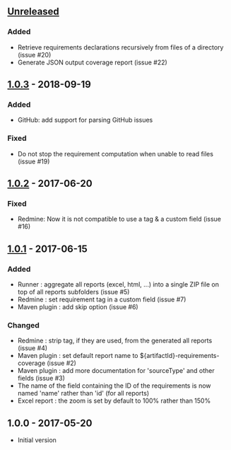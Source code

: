 
## [Unreleased]
### Added
 - Retrieve requirements declarations recursively from files of a directory (issue #20)
 - Generate JSON output coverage report (issue #22)

## [1.0.3] - 2018-09-19
### Added
 - GitHub: add support for parsing GitHub issues
 
### Fixed
 - Do not stop the requirement computation when unable to read files (issue #19) 
 

## [1.0.2] - 2017-06-20
### Fixed
 - Redmine: Now it is not compatible to use a tag & a custom field (issue #16)

## [1.0.1] - 2017-06-15
### Added
 - Runner : aggregate all reports (excel, html, ...) into a single ZIP file on top of all reports subfolders (issue #5)
 - Redmine : set requirement tag in a custom field (issue #7)
 - Maven plugin : add skip option (issue #6)
 
### Changed
 - Redmine : strip tag, if they are used, from the generated all reports (issue #4)
 - Maven plugin : set default report name to ${artifactId}-requirements-coverage (issue #2)
 - Maven plugin : add more documentation for 'sourceType' and other fields (issue #3)
 - The name of the field containing the ID of the requirements is now named 'name' rather than 'id' (for all reports)
 - Excel report : the zoom is set by default to 100% rather than 150%

## 1.0.0 - 2017-05-20
 - Initial version

[Unreleased]: https://github.com/paissad/reqcoco/compare/v1.0.3...HEAD
[1.0.3]: https://github.com/paissad/reqcoco/compare/v1.0.2...v1.0.3
[1.0.2]: https://github.com/paissad/reqcoco/compare/v1.0.1...v1.0.2
[1.0.1]: https://github.com/paissad/reqcoco/compare/v1.0.0...v1.0.1
